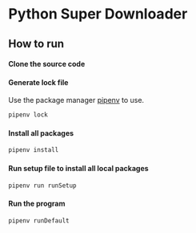 # Python Super Downloader

## How to run
#### Clone the source code

#### Generate lock file
Use the package manager [pipenv](https://pypi.org/project/pipenv/) to use.
```bash
pipenv lock
```

#### Install all packages
```bash
pipenv install
```

#### Run setup file to install all local packages
```bash
pipenv run runSetup
```

#### Run the program
```bash
pipenv runDefault
```